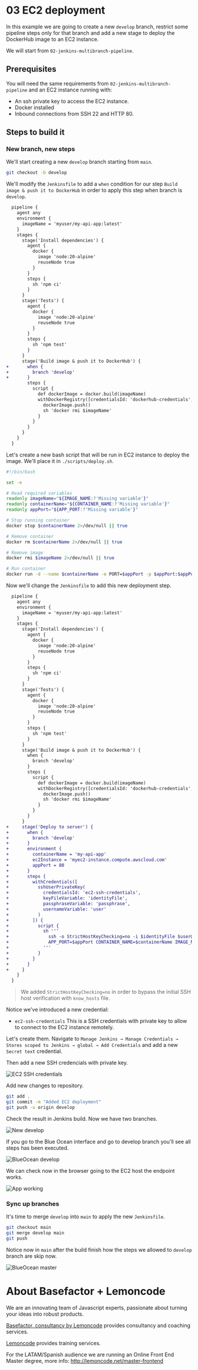 # 03 EC2 deployment

In this example we are going to create a new `develop` branch, restrict some pipeline steps only for that branch and add a new stage to deploy the DockerHub image to an EC2 instance.

We will start from `02-jenkins-multibranch-pipeline`.

## Prerequisites

You will need the same requirements from `02-jenkins-multibranch-pipeline` and an EC2 instance running with:

- An ssh private key to access the EC2 instance.
- Docker installed
- Inbound connections from SSH 22 and HTTP 80.

## Steps to build it

### New branch, new steps

We'll start creating a new `develop` branch starting from `main`.

```bash
git checkout -b develop
```

We'll modify the `Jenkinsfile` to add a `when` condition for our step `Build image & push it to DockerHub` in order to apply this step when branch is `develop`.

```diff
  pipeline {
    agent any
    environment {
      imageName = 'myuser/my-api-app:latest'
    }
    stages {
      stage('Install dependencies') {
        agent {
          docker {
            image 'node:20-alpine'
            reuseNode true
          }
        }
        steps {
          sh 'npm ci'
        }
      }
      stage('Tests') {
        agent {
          docker {
            image 'node:20-alpine'
            reuseNode true
          }
        }
        steps {
          sh 'npm test'
        }
      }
      stage('Build image & push it to DockerHub') {
+       when {
+         branch 'develop'
+       }
        steps {
          script {
            def dockerImage = docker.build(imageName)
            withDockerRegistry([credentialsId: 'dockerhub-credentials', url: '']) {
              dockerImage.push()
              sh 'docker rmi $imageName'
            }
          }
        }
      }
    }
  }
```

Let's create a new bash script that will be run in EC2 instance to deploy the image. We'll place it in `./scripts/deploy.sh`.

```bash
#!/bin/bash

set -e

# Read required variables
readonly imageName="${IMAGE_NAME:?'Missing variable'}"
readonly containerName="${CONTAINER_NAME:?'Missing variable'}"
readonly appPort="${APP_PORT:?'Missing variable'}"

# Stop running container
docker stop $containerName 2>/dev/null || true

# Remove container
docker rm $containerName 2>/dev/null || true

# Remove image
docker rmi $imageName 2>/dev/null || true

# Run container
docker run -d --name $containerName -e PORT=$appPort -p $appPort:$appPort $imageName
```

Now we'll change the `Jenkinsfile` to add this new deployment step.

```diff
  pipeline {
    agent any
    environment {
      imageName = 'myuser/my-api-app:latest'
    }
    stages {
      stage('Install dependencies') {
        agent {
          docker {
            image 'node:20-alpine'
            reuseNode true
          }
        }
        steps {
          sh 'npm ci'
        }
      }
      stage('Tests') {
        agent {
          docker {
            image 'node:20-alpine'
            reuseNode true
          }
        }
        steps {
          sh 'npm test'
        }
      }
      stage('Build image & push it to DockerHub') {
        when {
          branch 'develop'
        }
        steps {
          script {
            def dockerImage = docker.build(imageName)
            withDockerRegistry([credentialsId: 'dockerhub-credentials', url: '']) {
              dockerImage.push()
              sh 'docker rmi $imageName'
            }
          }
        }
      }
+     stage('Deploy to server') {
+       when {
+         branch 'develop'
+       }
+       environment {
+         containerName = 'my-api-app'
+         ec2Instance = 'myec2-instance.compute.awscloud.com'
+         appPort = 80
+       }
+       steps {
+         withCredentials([
+           sshUserPrivateKey(
+             credentialsId: 'ec2-ssh-credentials',
+             keyFileVariable: 'identityFile',
+             passphraseVariable: 'passphrase',
+             usernameVariable: 'user'
+           )
+         ]) {
+           script {
+             sh '''
+               ssh -o StrictHostKeyChecking=no -i $identityFile $user@$ec2Instance \
+               APP_PORT=$appPort CONTAINER_NAME=$containerName IMAGE_NAME=$imageName bash < ./scripts/deploy.sh
+             '''
+           }
+         }
+       }
+     }
    }
  }
```

> We added `StrictHostKeyChecking=no` in order to bypass the initial SSH host verification with `know_hosts` file.

Notice we've introduced a new credential:

- `ec2-ssh-credentials` This is a SSH credentials with private key to allow to connect to the EC2 instance remotely.

Let's create them. Navigate to `Manage Jenkins → Manage Credentials → Stores scoped to Jenkins → global → Add Credentials` and add a new `Secret text` credential.

Then add a new SSH credencials with private key.

![EC2 SSH credentials](../readme-resources/03-jenkins-ec2-ssh-credentials.png)

Add new changes to repository.

```bash
git add .
git commit -m "Added EC2 deployment"
git push -u origin develop
```

Check the result in Jenkins build. Now we have two branches.

![New develop](../readme-resources/03-jenkins-new-develop.png)

If you go to the Blue Ocean interface and go to develop branch you'll see all steps has been executed.

![BlueOcean develop](../readme-resources/03-blueocean-develop.png)

We can check now in the browser going to the EC2 host the endpoint works.

![App working](../readme-resources/03-browser-api-working.png)

### Sync up branches

It's time to merge `develop` into `main` to apply the new `Jenkinsfile`.

```bash
git checkout main
git merge develop main
git push
```

Notice now in `main` after the build finish how the steps we allowed to `develop` branch are skip now.

![BlueOcean master](../readme-resources/03-blueocean-master.png)

# About Basefactor + Lemoncode

We are an innovating team of Javascript experts, passionate about turning your ideas into robust products.

[Basefactor, consultancy by Lemoncode](http://www.basefactor.com) provides consultancy and coaching services.

[Lemoncode](http://lemoncode.net/services/en/#en-home) provides training services.

For the LATAM/Spanish audience we are running an Online Front End Master degree, more info: http://lemoncode.net/master-frontend
